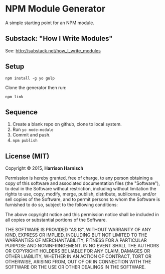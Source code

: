 # NPM Module Generator
A simple starting point for an NPM module.

## Substack: "How I Write Modules"
See: http://substack.net/how_I_write_modules


## Setup

    npm install -g yo gulp

Clone the generator then run:

    npm link


## Sequence
1. Create a blank repo on github, clone to local system.
2. Run `yo node-module`
4. Commit and push.
5. `npm publish`



## License (MIT)

Copyright © 2015, **Harrison Harnisch**

Permission is hereby granted, free of charge, to any person obtaining a copy
of this software and associated documentation files (the "Software"), to deal
in the Software without restriction, including without limitation the rights
to use, copy, modify, merge, publish, distribute, sublicense, and/or sell
copies of the Software, and to permit persons to whom the Software is
furnished to do so, subject to the following conditions:

The above copyright notice and this permission notice shall be included in
all copies or substantial portions of the Software.

THE SOFTWARE IS PROVIDED "AS IS", WITHOUT WARRANTY OF ANY KIND, EXPRESS OR
IMPLIED, INCLUDING BUT NOT LIMITED TO THE WARRANTIES OF MERCHANTABILITY,
FITNESS FOR A PARTICULAR PURPOSE AND NONINFRINGEMENT. IN NO EVENT SHALL THE
AUTHORS OR COPYRIGHT HOLDERS BE LIABLE FOR ANY CLAIM, DAMAGES OR OTHER
LIABILITY, WHETHER IN AN ACTION OF CONTRACT, TORT OR OTHERWISE, ARISING FROM,
OUT OF OR IN CONNECTION WITH THE SOFTWARE OR THE USE OR OTHER DEALINGS IN
THE SOFTWARE.
